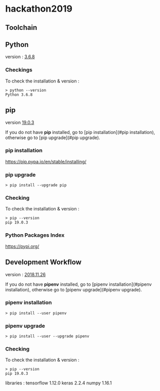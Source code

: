 # hackathon2019

## Toolchain

## Python

version : [3.6.8](https://www.python.org/downloads/release/python-368/)

### Checkings

To check the installation & version :
```
> python --version
Python 3.6.8
```

## pip

version [19.0.3](https://github.com/pypa/pip/releases/tag/19.0.3)

If you do not have **pip** installed, go to [pip installation](#pip installation), otherwise go to [pip upgrade](#pip upgrade).

### pip installation

https://pip.pypa.io/en/stable/installing/

### pip upgrade

`> pip install --upgrade pip`

### Checking

To check the installation & version :
```
> pip --version
pip 19.0.3
```

### Python Packages Index

https://pypi.org/

## Development Workflow

version : [2018.11.26](https://github.com/pypa/pipenv/releases/tag/v2018.11.26)

If you do not have **pipenv** installed, go to [pipenv installation](#pipenv installation), otherwise go to [pipenv upgrade](#pipenv upgrade).

### pipenv installation

`> pip install --user pipenv`

### pipenv upgrade

`> pip install --user --upgrade pipenv`

### Checking

To check the installation & version :
```
> pip --version
pip 19.0.3
```

libraries :
  tensorflow 1.12.0
  keras 2.2.4
  numpy 1.16.1